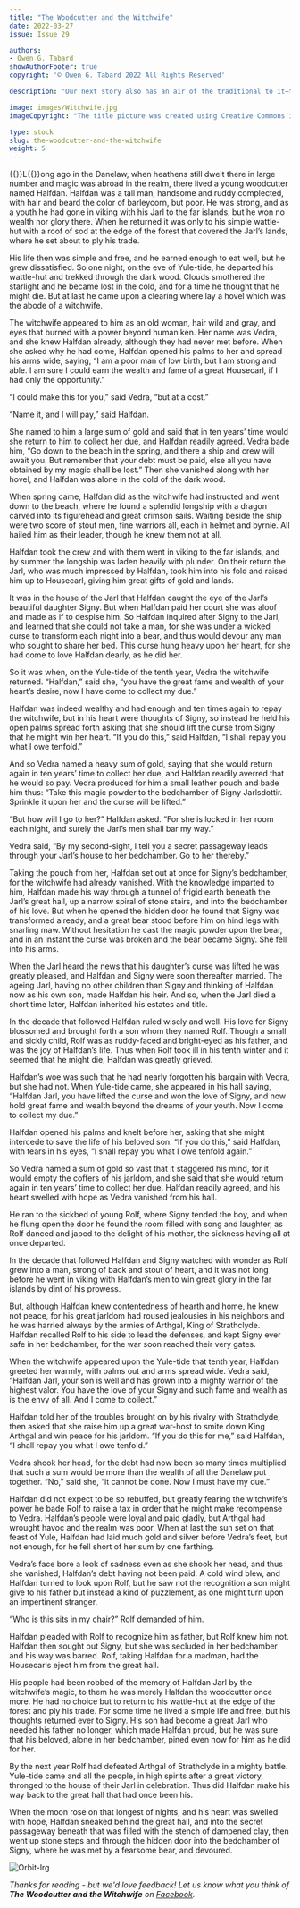 ```yaml
---
title: "The Woodcutter and the Witchwife"
date: 2022-03-27
issue: Issue 29

authors:
- Owen G. Tabard
showAuthorFooter: true
copyright: '© Owen G. Tabard 2022 All Rights Reserved'

description: "Our next story also has an air of the traditional to it—this time Owen G. Tabard takes us into the territory of the folktale, in which everyman heroes make rash promises in search of glittering rewards, and devastating rules of three (and other fearsome narrative monsters) lie in wait for the misguided."

image: images/Witchwife.jpg
imageCopyright: "The title picture was created using Creative Commons images - many thanks to the following creators: [GioeleFazzeri ](https://pixabay.com/photos/viking-warrior-vikings-sword-5151537/) [twice](https://pixabay.com/photos/man-viking-axe-knight-medieval-6027213/), [analogicus](https://pixabay.com/photos/skin-eye-iris-blue-older-folds-3358873/), [KEREM_TASER](https://pixabay.com/photos/wood-wall-brick-brick-color-hoard-4622667/), and [Ash _ Ismail](https://unsplash.com/photos/OLRWjFIRvxY)."

type: stock
slug: the-woodcutter-and-the-witchwife
weight: 5
---
```


{{<glyph>}}L{{</glyph>}}ong ago in the Danelaw, when heathens still dwelt there in large number and magic was abroad in the realm, there lived a young woodcutter named Halfdan. Halfdan was a tall man, handsome and ruddy complected, with hair and beard the color of barleycorn, but poor. He was strong, and as a youth he had gone in viking with his Jarl to the far islands, but he won no wealth nor glory there. When he returned it was only to his simple wattle-hut with a roof of sod at the edge of the forest that covered the Jarl’s lands, where he set about to ply his trade.

His life then was simple and free, and he earned enough to eat well, but he grew dissatisfied. So one night, on the eve of Yule-tide, he departed his wattle-hut and trekked through the dark wood. Clouds smothered the starlight and he became lost in the cold, and for a time he thought that he might die. But at last he came upon a clearing where lay a hovel which was the abode of a witchwife.

The witchwife appeared to him as an old woman, hair wild and gray, and eyes that burned with a power beyond human ken. Her name was Vedra, and she knew Halfdan already, although they had never met before. When she asked why he had come, Halfdan opened his palms to her and spread his arms wide, saying, “I am a poor man of low birth, but I am strong and able. I am sure I could earn the wealth and fame of a great Housecarl, if I had only the opportunity.”

“I could make this for you,” said Vedra, “but at a cost.”

“Name it, and I will pay,” said Halfdan.

She named to him a large sum of gold and said that in ten years’ time would she return to him to collect her due, and Halfdan readily agreed. Vedra bade him, “Go down to the beach in the spring, and there a ship and crew will await you. But remember that your debt must be paid, else all you have obtained by my magic shall be lost.” Then she vanished along with her hovel, and Halfdan was alone in the cold of the dark wood.

When spring came, Halfdan did as the witchwife had instructed and went down to the beach, where he found a splendid longship with a dragon carved into its figurehead and great crimson sails. Waiting beside the ship were two score of stout men, fine warriors all, each in helmet and byrnie. All hailed him as their leader, though he knew them not at all.

Halfdan took the crew and with them went in viking to the far islands, and by summer the longship was laden heavily with plunder. On their return the Jarl, who was much impressed by Halfdan, took him into his fold and raised him up to Housecarl, giving him great gifts of gold and lands.

It was in the house of the Jarl that Halfdan caught the eye of the Jarl’s beautiful daughter Signy. But when Halfdan paid her court she was aloof and made as if to despise him. So Halfdan inquired after Signy to the Jarl, and learned that she could not take a man, for she was under a wicked curse to transform each night into a bear, and thus would devour any man who sought to share her bed. This curse hung heavy upon her heart, for she had come to love Halfdan dearly, as he did her.

So it was when, on the Yule-tide of the tenth year, Vedra the witchwife returned. “Halfdan,” said she, “you have the great fame and wealth of your heart’s desire, now I have come to collect my due.”

Halfdan was indeed wealthy and had enough and ten times again to repay the witchwife, but in his heart were thoughts of Signy, so instead he held his open palms spread forth asking that she should lift the curse from Signy that he might win her heart. “If you do this,” said Halfdan, “I shall repay you what I owe tenfold.”

And so Vedra named a heavy sum of gold, saying that she would return again in ten years’ time to collect her due, and Halfdan readily averred that he would so pay. Vedra produced for him a small leather pouch and bade him thus: “Take this magic powder to the bedchamber of Signy Jarlsdottir. Sprinkle it upon her and the curse will be lifted.”

“But how will I go to her?” Halfdan asked. “For she is locked in her room each night, and surely the Jarl’s men shall bar my way.”

Vedra said, “By my second-sight, I tell you a secret passageway leads through your Jarl’s house to her bedchamber. Go to her thereby.”

Taking the pouch from her, Halfdan set out at once for Signy’s bedchamber, for the witchwife had already vanished. With the knowledge imparted to him, Halfdan made his way through a tunnel of frigid earth beneath the Jarl’s great hall, up a narrow spiral of stone stairs, and into the bedchamber of his love. But when he opened the hidden door he found that Signy was transformed already, and a great bear stood before him on hind legs with snarling maw. Without hesitation he cast the magic powder upon the bear, and in an instant the curse was broken and the bear became Signy. She fell into his arms.

When the Jarl heard the news that his daughter’s curse was lifted he was greatly pleased, and Halfdan and Signy were soon thereafter married. The ageing Jarl, having no other children than Signy and thinking of Halfdan now as his own son, made Halfdan his heir. And so, when the Jarl died a short time later, Halfdan inherited his estates and title.

In the decade that followed Halfdan ruled wisely and well. His love for Signy blossomed and brought forth a son whom they named Rolf. Though a small and sickly child, Rolf was as ruddy-faced and bright-eyed as his father, and was the joy of Halfdan’s life. Thus when Rolf took ill in his tenth winter and it seemed that he might die, Halfdan was greatly grieved.

Halfdan’s woe was such that he had nearly forgotten his bargain with Vedra, but she had not. When Yule-tide came, she appeared in his hall saying, “Halfdan Jarl, you have lifted the curse and won the love of Signy, and now hold great fame and wealth beyond the dreams of your youth. Now I come to collect my due.”

Halfdan opened his palms and knelt before her, asking that she might intercede to save the life of his beloved son. “If you do this,” said Halfdan, with tears in his eyes, “I shall repay you what I owe tenfold again.”

So Vedra named a sum of gold so vast that it staggered his mind, for it would empty the coffers of his jarldom, and she said that she would return again in ten years’ time to collect her due. Halfdan readily agreed, and his heart swelled with hope as Vedra vanished from his hall. 

He ran to the sickbed of young Rolf, where Signy tended the boy, and when he flung open the door he found the room filled with song and laughter, as Rolf danced and japed to the delight of his mother, the sickness having all at once departed.

In the decade that followed Halfdan and Signy watched with wonder as Rolf grew into a man, strong of back and stout of heart, and it was not long before he went in viking with Halfdan’s men to win great glory in the far islands by dint of his prowess. 

But, although Halfdan knew contentedness of hearth and home, he knew not peace, for his great jarldom had roused jealousies in his neighbors and he was harried always by the armies of Arthgal, King of Strathclyde. Halfdan recalled Rolf to his side to lead the defenses, and kept Signy ever safe in her bedchamber, for the war soon reached their very gates.

When the witchwife appeared upon the Yule-tide that tenth year, Halfdan greeted her warmly, with palms out and arms spread wide. Vedra said, “Halfdan Jarl, your son is well and has grown into a mighty warrior of the highest valor. You have the love of your Signy and such fame and wealth as is the envy of all. And I come to collect.”

Halfdan told her of the troubles brought on by his rivalry with Strathclyde, then asked that she raise him up a great war-host to smite down King Arthgal and win peace for his jarldom. “If you do this for me,” said Halfdan, “I shall repay you what I owe tenfold.”

Vedra shook her head, for the debt had now been so many times multiplied that such a sum would be more than the wealth of all the Danelaw put together. “No,” said she, “it cannot be done. Now I must have my due.”

Halfdan did not expect to be so rebuffed, but greatly fearing the witchwife’s power he bade Rolf to raise a tax in order that he might make recompense to Vedra. Halfdan’s people were loyal and paid gladly, but Arthgal had wrought havoc and the realm was poor. When at last the sun set on that feast of Yule, Halfdan had laid much gold and silver before Vedra’s feet, but not enough, for he fell short of her sum by one farthing.

Vedra’s face bore a look of sadness even as she shook her head, and thus she vanished, Halfdan’s debt having not been paid. A cold wind blew, and Halfdan turned to look upon Rolf, but he saw not the recognition a son might give to his father but instead a kind of puzzlement, as one might turn upon an impertinent stranger. 

“Who is this sits in my chair?” Rolf demanded of him.

Halfdan pleaded with Rolf to recognize him as father, but Rolf knew him not. Halfdan then sought out Signy, but she was secluded in her bedchamber and his way was barred. Rolf, taking Halfdan for a madman, had the Housecarls eject him from the great hall.

His people had been robbed of the memory of Halfdan Jarl by the witchwife’s magic, to them he was merely Halfdan the woodcutter once more. He had no choice but to return to his wattle-hut at the edge of the forest and ply his trade. For some time he lived a simple life and free, but his thoughts returned ever to Signy. His son had become a great Jarl  who needed his father no longer, which made Halfdan proud, but he was sure that his beloved, alone in her bedchamber, pined even now for him as he did for her.

By the next year Rolf had defeated Arthgal of Strathclyde in a mighty battle. Yule-tide came and all the people, in high spirits after a great victory, thronged to the house of their Jarl in celebration. Thus did Halfdan make his way back to the great hall that had once been his.

When the moon rose on that longest of nights, and his heart was swelled with hope, Halfdan sneaked behind the great hall, and into the secret passageway beneath that was filled with the stench of dampened clay, then went up stone steps and through the hidden door into the bedchamber of Signy, where he was met by a fearsome bear, and devoured.

![Orbit-lrg](images/Orbit.svg)

*Thanks for reading - but we'd love feedback! Let us know what you think of **The Woodcutter and the Witchwife** on [Facebook](https://www.facebook.com/MythaxisMagazine/posts/451934546727543).*
